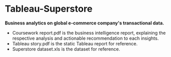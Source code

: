 # Tableau-Superstore 
**Business analytics on global e-commerce company's transactional data.**
- Coursework report.pdf is the business intelligence report, explaining the respective analysis and actionable recommendation to each insights.
- Tableau story.pdf is the static Tableau report for reference.
- Superstore dataset.xls is the dataset for reference.
